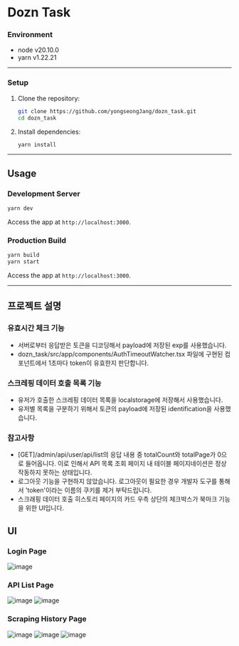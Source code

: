 # Dozn Task

### Environment
- node v20.10.0
- yarn v1.22.21

---

### Setup
1. Clone the repository:
   ```bash
   git clone https://github.com/yongseongJang/dozn_task.git
   cd dozn_task
   ```
2. Install dependencies:
   ```bash
   yarn install
   ```

---

## Usage
### Development Server
```bash
yarn dev
```
Access the app at `http://localhost:3000`.

### Production Build
```bash
yarn build
yarn start
```
Access the app at `http://localhost:3000`.

---

## 프로젝트 설명
### 유효시간 체크 기능
- 서버로부터 응답받은 토큰을 디코딩해서 payload에 저장된 exp를 사용했습니다.
- dozn_task/src/app/components/AuthTimeoutWatcher.tsx 파일에 구현된 컴포넌트에서 1초마다 token이 유효한지 판단합니다.
### 스크레핑 데이터 호출 목록 기능
- 유저가 호출한 스크레핑 데이터 목록을 localstorage에 저장해서 사용했습니다.
- 유저별 목록을 구분하기 위해서 토큰의 payload에 저장된 identification을 사용했습니다.

### 참고사항
- [GET]/admin/api/user/api/list의 응답 내용 중 totalCount와 totalPage가 0으로 들어옵니다. 이로 인해서 API 목록 조회 페이지 내 테이블 페이지네이션은 정상 작동하지 못하는 상태입니다.
- 로그아웃 기능을 구현하지 않았습니다. 로그아웃이 필요한 경우 개발자 도구를 통해서 'token'이라는 이름의 쿠키를 제거 부탁드립니다.
- 스크래핑 데이터 호출 히스토리 페이지의 카드 우측 상단의 체크박스가 북마크 기능을 위한 UI입니다.

## UI
### Login Page
![image](https://github.com/user-attachments/assets/6c809395-c7e2-4c9c-a4e3-72a4f1426272)
### API List Page
![image](https://github.com/user-attachments/assets/7ba94c1c-6ae1-43ce-82d6-8bab9fad9a83)
![image](https://github.com/user-attachments/assets/0d1f02bd-7922-4696-97d1-0d98f8f41cf2)

### Scraping History Page
![image](https://github.com/user-attachments/assets/c1725b4c-7bc9-4d67-b67f-4cea95b1b749)
![image](https://github.com/user-attachments/assets/27f3ac52-b884-4bbf-a321-2b03156de774)
![image](https://github.com/user-attachments/assets/369fe604-29ad-44c3-8050-dadf55762e6d)

